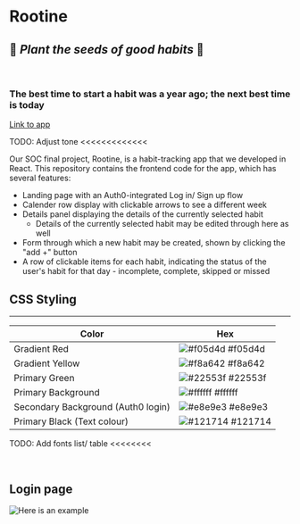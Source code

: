 # Rootine
## 🌱 _Plant the seeds of good habits_ 🌱
<br>

### The best time to start a habit was a year ago; the next best time is today

[Link to app](https://rootine.netlify.app "Rootine deployed on Netlify")
<br>

TODO: Adjust tone <<<<<<<<<<<<<

Our SOC final project, Rootine, is a habit-tracking app that we developed in React. This repository contains the frontend code for the app, which has several features: 
+ Landing page with an Auth0-integrated Log in/ Sign up flow
+ Calender row display with clickable arrows to see a different week
+ Details panel displaying the details of the currently selected habit
    - Details of the currently selected habit may be edited through here as well
+ Form through which a new habit may be created, shown by clicking the "add +" button
+ A row of clickable items for each habit, indicating the status of the user's habit for that day - incomplete, complete, skipped or missed


## CSS Styling

---

| Color         | Hex                                                              |
| ------------- | ---------------------------------------------------------------- |
| Gradient Red  | ![#f05d4d](https://via.placeholder.com/10/f05d4d?text=+) #f05d4d |
| Gradient Yellow  | ![#f8a642](https://via.placeholder.com/10/f8a642?text=+) #f8a642 |
| Primary Green | ![#22553f](https://via.placeholder.com/10/22553f?text=+) #22553f |
| Primary Background    | ![#ffffff](https://via.placeholder.com/10/ffffff?text=+) #ffffff |
| Secondary Background (Auth0 login)    | ![#e8e9e3](https://via.placeholder.com/10/e8e9e3?text=+) #e8e9e3 |
| Primary Black (Text colour)    | ![#121714](https://via.placeholder.com/10/121714?text=+) #121714 |

TODO: Add fonts list/ table <<<<<<<<

<br>

## Login page

![Here is an example](https://example.com/bild.jpg)